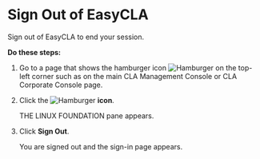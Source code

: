 # Sign Out of EasyCLA

Sign out of EasyCLA to end your session.

**Do these steps:**

1. Go to a page that shows the hamburger icon ![Hamburger](https://firebasestorage.googleapis.com/v0/b/gitbook-28427.appspot.com/o/assets%2F-LuWIT3NfRhMt-F50U5n%2F-LuXUenJzl7sWiTp19eT%2F-LuXUhUf0HKQdghT6ads%2Fcla-hamburger-icon.png?generation=1574684261941613&alt=media) on the top-left corner such as on the main CLA Management Console or CLA Corporate Console page.
2. Click the ![Hamburger](https://github.com/communitybridge/easycla/tree/725b7d86ec71a8f73ce7a3488e637b53b669bc41/.gitbook/assets/cla-hamburger-icon-1.png) **icon**.

   THE LINUX FOUNDATION pane appears.

3. Click **Sign Out**.

   You are signed out and the sign-in page appears.

